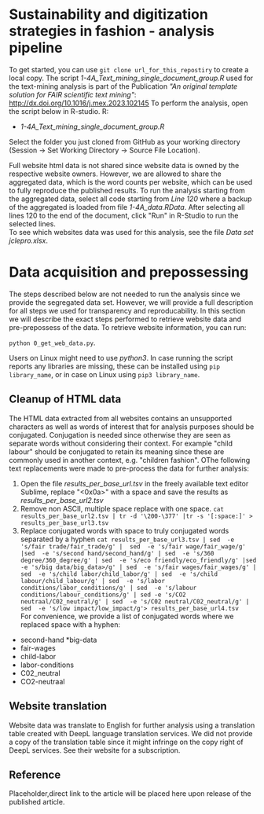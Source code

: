 # Sustainability and digitization strategies in fashion - analysis pipeline
To get started, you can use `git clone url_for_this_repostiry` to create a local copy.
The script *1-4A\_Text_mining\_single\_document_group.R* used for the text-mining analysis is part of the Publication *"An original template solution for FAIR scientific text mining"*:
http://dx.doi.org/10.1016/j.mex.2023.102145
To perform the analysis, open the script below in R-studio. R:
* *1-4A\_Text_mining\_single\_document_group.R*



Select the folder you just cloned from GitHub as your working directory (Session -> Set Working Directory -> Source File Location).

Full website  html data is not shared since website data is owned by the respective website owners. However, we are allowed to share the aggregated data, which is the word counts per website, which can be used to fully reproduce the published results. To run the analysis starting from the aggregated data, select all code starting from *Line 120* where a backup of the aggregated is loaded from file *1-4A_data.RData*. After selecting all lines 120 to the end of the document, click "Run" in R-Studio to run the selected lines.  
To see which websites data was used for this analysis, see the  file *Data set jclepro.xlsx*. 

# Data acquisition and prepossessing  
The steps described below are not needed to run the analysis since we provide the segregated data set. However, we will provide a full description for all steps we used for transparency and reproducability. 
In this section we will describe the exact steps performed to retrieve website data and pre-prepossess of the data. To retrieve website information, you can run:

`python 0_get_web_data.py`. 

Users on Linux might need to use *python3*. In case running the script reports any libraries are missing, these can be installed using `pip library_name`, or in case on Linux using `pip3 library_name`.


## Cleanup of HTML data
The HTML data extracted from all websites contains an unsupported characters as well as words of interest that for analysis purposes should be conjugated. Conjugation is needed since otherwise they are seen as separate words without considering their context. For example "child  labour" should be conjugated to retain its meaning since these are commonly used in another context, e.g. "children fashion". OThe following text replacements were made to pre-process the data for further analysis:

1) Open the file *results_per_base_url.tsv* in the freely available text editor Sublime, replace "<0x0a>" with a space and save the results as *results_per_base_url2.tsv*
2) Remove non ASCII, multiple space replace with one space.
`cat results_per_base_url2.tsv | tr -d '\200-\377' |tr -s '[:space:]' > results_per_base_url3.tsv`
3) Replace conjugated words with space to truly conjugated words separated by a hyphen
`cat results_per_base_url3.tsv | sed  -e 's/fair trade/fair_trade/g' |  sed  -e 's/fair wage/fair_wage/g' |sed  -e 's/second hand/second_hand/g' | sed  -e 's/360 degree/360_degree/g' | sed  -e 's/eco friendly/eco_friendly/g' |sed  -e 's/big data/big_data>/g' | sed  -e 's/fair wages/fair_wages/g' | sed  -e 's/child labor/child_labor/g' | sed  -e 's/child labour/child_labour/g' | sed  -e 's/labor conditions/labor_conditions/g' | sed  -e 's/labour conditions/labour_conditions/g' | sed -e 's/CO2 neutraal/C02_neutral/g' | sed  -e 's/C02 neutral/C02_neutral/g' | sed  -e 's/low impact/low_impact/g'> results_per_base_url4.tsv`  
For convenience, we provide a list of conjugated words where we replaced space with a hyphen:
* second-hand
*big-data
* fair-wages
* child-labor
* labor-conditions
* C02_neutral
* CO2-neutraal

## Website translation
Website data was translate to English for further analysis using a translation table created with DeepL language translation services. We did not provide a copy of the translation table since it might infringe on the copy right of DeepL services. See their website for a subscription.

## Reference
Placeholder,direct link to the article will be placed here upon release of the published article.